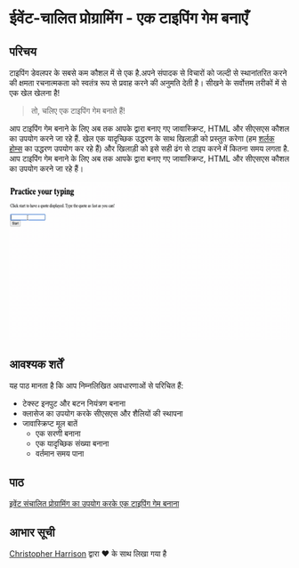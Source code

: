 # ईवेंट-चालित प्रोग्रामिंग - एक टाइपिंग गेम बनाएँ

## परिचय

टाइपिंग डेवलपर के सबसे कम कौशल में से एक है.अपने संपादक से विचारों को जल्दी से स्थानांतरित करने की क्षमता रचनात्मकता को स्वतंत्र रूप से प्रवाह करने की अनुमति देती है। सीखने के सर्वोत्तम तरीकों में से एक खेल खेलना है!

> तो, चलिए एक टाइपिंग गेम बनाते हैं!

आप टाइपिंग गेम बनाने के लिए अब तक आपके द्वारा बनाए गए जावास्क्रिप्ट, HTML और सीएसएस कौशल का उपयोग करने जा रहे हैं. खेल एक यादृच्छिक उद्धरण के साथ खिलाड़ी को प्रस्तुत करेगा (हम [शर्लक होम्स](https://en.wikipedia.org/wiki/Sherlock_Holmes) का उद्धरण उपयोग कर रहे हैं) और खिलाड़ी को इसे सही ढंग से टाइप करने में कितना समय लगता है. आप टाइपिंग गेम बनाने के लिए अब तक आपके द्वारा बनाए गए जावास्क्रिप्ट, HTML और सीएसएस कौशल का उपयोग करने जा रहे हैं।

![प्रदर्शन](../images/demo.gif)

## आवश्यक शर्तें

यह पाठ मानता है कि आप निम्नलिखित अवधारणाओं से परिचित हैं:

- टेक्स्ट इनपुट और बटन नियंत्रण बनाना
- क्लासेज का उपयोग करके सीएसएस और शैलियों की स्थापना
- जावास्क्रिप्ट मूल बातें
  - एक सरणी बनाना
  - एक यादृच्छिक संख्या बनाना
  - वर्तमान समय पाना

## पाठ

[इवेंट संचालित प्रोग्रामिंग का उपयोग करके एक टाइपिंग गेम बनाना](../typing-game/README.hi.md)

## आभार सूची

[Christopher Harrison](http://www.twitter.com/geektrainer) द्वारा ♥️ के साथ लिखा गया है
